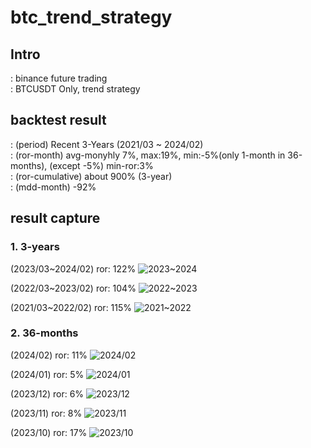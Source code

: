 # btc_trend_strategy

## Intro
: binance future trading  
: BTCUSDT Only, trend strategy  

## backtest result
: (period) Recent 3-Years (2021/03 ~ 2024/02)  
: (ror-month) avg-monyhly 7%, max:19%, min:-5%(only 1-month in 36-months), (except -5%) min-ror:3%  
: (ror-cumulative) about 900% (3-year)   
: (mdd-month) -92%   

## result capture
### 1. 3-years

(2023/03~2024/02) ror: 122%
![2023~2024](https://github.com/bautotrend/btc_trend_strategy/assets/161911991/d56dc5db-8111-4744-8fdd-cc596add3caf)  

(2022/03~2023/02) ror: 104%
![2022~2023](https://github.com/bautotrend/btc_trend_strategy/assets/161911991/d1f8bb5f-d41a-4f7c-9701-123f041e87ed)  

(2021/03~2022/02) ror: 115%
![2021~2022](https://github.com/bautotrend/btc_trend_strategy/assets/161911991/7ffb250b-db1b-4e86-b386-ae1860314430)  


### 2. 36-months
(2024/02) ror: 11%
![2024/02](https://github.com/bautotrend/btc_trend_strategy/assets/161911991/60533740-f2b3-42ed-8439-a8073f8e9ddb)

(2024/01) ror: 5%
![2024/01](https://github.com/bautotrend/btc_trend_strategy/assets/161911991/fcd6ce31-598e-4f20-96c6-2ff2bdc33bcc)

(2023/12) ror: 6%
![2023/12](https://github.com/bautotrend/btc_trend_strategy/assets/161911991/1079bc72-62c2-490c-b1b6-759cd0d965d2)

(2023/11) ror: 8%
![2023/11](https://github.com/bautotrend/btc_trend_strategy/assets/161911991/30b7f365-f0be-48e3-88c7-ca97ef7e27fa)

(2023/10) ror: 17%
![2023/10](https://github.com/bautotrend/btc_trend_strategy/assets/161911991/5d5d65e2-38c5-4ccc-b8ae-581e39a23860)






